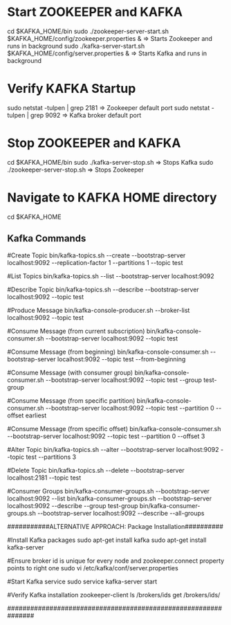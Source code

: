 # Start ZOOKEEPER and KAFKA
cd $KAFKA_HOME/bin
sudo ./zookeeper-server-start.sh $KAFKA_HOME/config/zookeeper.properties &	=> Starts Zookeeper and runs in background
sudo ./kafka-server-start.sh $KAFKA_HOME/config/server.properties &			=> Starts Kafka and runs in background

# Verify KAFKA Startup
sudo netstat -tulpen | grep 2181		=> Zookeeper default port
sudo netstat -tulpen | grep 9092		=> Kafka broker default port

# Stop ZOOKEEPER and KAFKA
cd $KAFKA_HOME/bin
sudo ./kafka-server-stop.sh			=> Stops Kafka
sudo ./zookeeper-server-stop.sh		=> Stops Zookeeper

# Navigate to KAFKA HOME directory
cd $KAFKA_HOME

## Kafka Commands

#Create Topic
bin/kafka-topics.sh --create --bootstrap-server localhost:9092 --replication-factor 1 --partitions 1 --topic test

#List Topics
bin/kafka-topics.sh --list --bootstrap-server localhost:9092

#Describe Topic
bin/kafka-topics.sh --describe --bootstrap-server localhost:9092 --topic test

#Produce Message
bin/kafka-console-producer.sh --broker-list localhost:9092 --topic test

#Consume Message (from current subscription)
bin/kafka-console-consumer.sh --bootstrap-server localhost:9092 --topic test

#Consume Message (from beginning)
bin/kafka-console-consumer.sh --bootstrap-server localhost:9092 --topic test --from-beginning

#Consume Message (with consumer group)
bin/kafka-console-consumer.sh --bootstrap-server localhost:9092 --topic test --group test-group

#Consume Message (from specific partition)
bin/kafka-console-consumer.sh --bootstrap-server localhost:9092 --topic test --partition 0 --offset earliest

#Consume Message (from specific offset)
bin/kafka-console-consumer.sh --bootstrap-server localhost:9092 --topic test --partition 0 --offset 3

#Alter Topic
bin/kafka-topics.sh --alter --bootstrap-server localhost:9092 --topic test --partitions 3

#Delete Topic
bin/kafka-topics.sh --delete --bootstrap-server localhost:2181 --topic test

#Consumer Groups
bin/kafka-consumer-groups.sh --bootstrap-server localhost:9092 --list
bin/kafka-consumer-groups.sh --bootstrap-server localhost:9092 --describe --group test-group
bin/kafka-consumer-groups.sh --bootstrap-server localhost:9092 --describe --all-groups






###########ALTERNATIVE APPROACH: Package Installation##########

#Install Kafka packages
sudo apt-get install kafka
sudo apt-get install kafka-server

#Ensure broker id is unique for every node and zookeeper.connect property points to right one
sudo vi /etc/kafka/conf/server.properties

#Start Kafka service
sudo service kafka-server start

#Verify Kafka installation
zookeeper-client
ls /brokers/ids
get /brokers/ids/<ID>

###############################################################